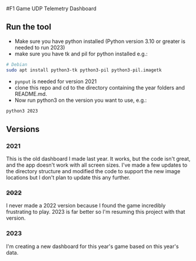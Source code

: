 #F1 Game UDP Telemetry Dashboard

## Run the tool
- Make sure you have python installed (Python version 3.10 or greater is needed to run 2023)
- make sure you have tk and pil for python installed e.g.:
```sh
# Debian
sudo apt install python3-tk python3-pil python3-pil.imagetk
```
- `pynput` is needed for version 2021
- clone this repo and cd to the directory containing the year folders and README.md.
- Now run python3 on the version you want to use, e.g.:
```sh
python3 2023
``` 

## Versions

### 2021
This is the old dashboard I made last year. It works, but the code isn't great, and the app doesn't work with all screen sizes.
I've made a few updates to the directory structure and modified the code to support the new image locations but I don't plan to update this any further.

### ~~2022~~
I never made a 2022 version because I found the game incredibly frustrating to play. 2023 is far better so I'm resuming this project with that version.

### 2023
I'm creating a new dashboard for this year's game based on this year's data.
